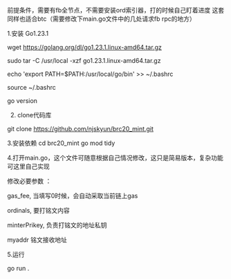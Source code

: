 前提条件，需要有fb全节点，不需要安装ord索引器，打的时候自己盯着进度
这套同样也适合btc（需要修改下main.go文件中的几处请求fb rpc的地方）

1.安装 Go1.23.1

wget https://golang.org/dl/go1.23.1.linux-amd64.tar.gz

sudo tar -C /usr/local -xzf go1.23.1.linux-amd64.tar.gz

echo 'export PATH=$PATH:/usr/local/go/bin' >> ~/.bashrc

source ~/.bashrc

go version

2. clone代码库
   
git clone https://github.com/njskyun/brc20_mint.git

3.安装依赖
cd brc20_mint
go mod tidy

4.打开main.go，这个文件可随意根据自己情况修改，这只是简易版本，复杂功能可这里自己实现

修改必要参数 ：

gas_fee, 当填写0时候，会自动采取当前链上gas

ordinals, 要打铭文内容

minterPrikey, 负责打铭文的地址私钥

myaddr 铭文接收地址

5.运行

go run .
